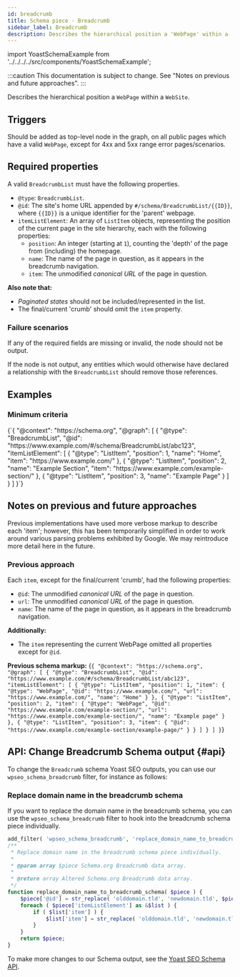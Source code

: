 ```yaml
---
id: breadcrumb
title: Schema piece - Breadcrumb
sidebar_label: Breadcrumb
description: Describes the hierarchical position a 'WebPage' within a 'WebSite'.
---
```

import YoastSchemaExample from '../../../../src/components/YoastSchemaExample';

:::caution
This documentation is subject to change. See "Notes on previous and future approaches".
:::

Describes the hierarchical position a `WebPage` within a `WebSite`.

## Triggers
Should be added as top-level node in the graph, on all public pages which have a valid `WebPage`, except for 4xx and 5xx range error pages/scenarios.

## Required properties
A valid `BreadcrumbList` must have the following properties.

* `@type`: `BreadcrumbList`.
* `@id`: The site's home URL appended by `#/schema/BreadcrumbList/{{ID}}`, where `{{ID}}` is a unique identifier for the 'parent' webpage.
* `itemListElement`: An array of `ListItem` objects, representing the position of the current page in the site hierarchy, each with the following properties:
  * `position`: An integer (starting at `1`), counting the 'depth' of the page from (including) the homepage.
  * `name`: The name of the page in question, as it appears in the breadcrumb navigation.
  * `item`: The unmodified *canonical URL* of the page in question.

**Also note that:**
- _Paginated states_ should not be included/represented in the list.
- The final/current 'crumb' should omit the `item` property.

### Failure scenarios
If any of the required fields are missing or invalid, the node should not be output.

If the node is not output, any entities which would otherwise have declared a relationship with the `BreadcrumbList` should remove those references.

## Examples

### Minimum criteria

<YoastSchemaExample>
{`{
      "@context": "https://schema.org",
      "@graph": [
          {
              "@type": "BreadcrumbList",
              "@id": "https://www.example.com/#/schema/BreadcrumbList/abc123",
              "itemListElement": [
                  {
                      "@type": "ListItem",
                      "position": 1,
                      "name": "Home",
                      "item": "https://www.example.com/"
                  },
                  {
                      "@type": "ListItem",
                      "position": 2,
                      "name": "Example Section",
                      "item": "https://www.example.com/example-section/"
                  },
                  {
                      "@type": "ListItem",
                      "position": 3,
                      "name": "Example Page"
                  }
              ]
          }
      ]
}`}
</YoastSchemaExample>

## Notes on previous and future approaches
Previous implementations have used more verbose markup to describe each 'item'; however, this has been temporarily simplified in order to work around various parsing problems exhibited by Google. We may reintroduce more detail here in the future.

### Previous approach
Each `item`, except for the final/current 'crumb', had the following properties:
* `@id`: The unmodified *canonical URL* of the page in question.
* `url`: The unmodified *canonical URL* of the page in question.
* `name`: The name of the page in question, as it appears in the breadcrumb navigation.

**Additionally:**
* The `item` representing the current WebPage omitted all properties except for `@id`.

**Previous schema markup:**
<YoastSchemaExample>
{`{
      "@context": "https://schema.org",
      "@graph": [
          {
              "@type": "BreadcrumbList",
              "@id": "https://www.example.com/#/schema/BreadcrumbList/abc123",
              "itemListElement": [
                  {
                      "@type": "ListItem",
                      "position": 1,
                      "item": {
                          "@type": "WebPage",
                          "@id": "https://www.example.com/",
                          "url": "https://www.example.com/",
                          "name": "Home"
                      }
                  },
                  {
                      "@type": "ListItem",
                      "position": 2,
                      "item": {
                          "@type": "WebPage",
                          "@id": "https://www.example.com/example-section/",
                          "url": "https://www.example.com/example-section/",
                          "name": "Example page"
                      }
                  },
                  {
                      "@type": "ListItem",
                      "position": 3,
                      "item": {
                          "@id": "https://www.example.com/example-section/example-page/"
                      }
                  }
              ]
          }
      ]
}`}
</YoastSchemaExample>

## API: Change Breadcrumb Schema output {#api}

To change the `Breadcrumb` schema Yoast SEO outputs, you can use our `wpseo_schema_breadcrumb` filter, for instance as follows:

### Replace domain name in the breadcrumb schema
If you want to replace the domain name in the breadcrumb schema, you can use the `wpseo_schema_breadcrumb` filter to hook into the breadcrumb schema piece individually.

```php
add_filter( 'wpseo_schema_breadcrumb', 'replace_domain_name_to_breadcrumb_schema', 11, 2 );
/**
 * Replace domain name in the breadcrumb schema piece individually.
 * 
 * @param array $piece Schema.org Breadcrumb data array.
 * 
 * @return array Altered Schema.org Breadcrumb data array.
 */
function replace_domain_name_to_breadcrumb_schema( $piece ) {
    $piece['@id'] = str_replace( 'olddomain.tld', 'newdomain.tld', $piece['@id'] );
    foreach ( $piece['itemListElement'] as &$list ) {
        if ( $list['item'] ) {
            $list['item'] = str_replace( 'olddomain.tld', 'newdomain.tld', $list['item'] );
        }
    }
    return $piece;
}
```

To make more changes to our Schema output, see the [Yoast SEO Schema API](../api.md).
